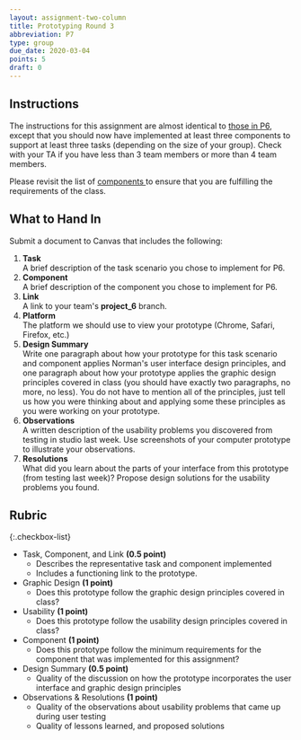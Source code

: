 ```yaml
---
layout: assignment-two-column
title: Prototyping Round 3
abbreviation: P7
type: group
due_date: 2020-03-04
points: 5
draft: 0
---
```


## Instructions
The instructions for this assignment are almost identical to [those in P6](p6), except that you should now have implemented at least three components to support at least three tasks (depending on the size of your group). Check with your TA if you have less than 3 team members or more than 4 team members.

Please revisit the list of <a href="components" class="pj">components <i class="fas fa-link"></i></a> to ensure that you are fulfilling the requirements of the class.

## What to Hand In
Submit a document to Canvas that includes the following:

1. **Task**<br> A brief description of the task scenario you chose to implement for P6.
2. **Component**<br> A brief description of the component you chose to implement for P6.
3. **Link**<br>A link to your team's **project_6** branch. 
4. **Platform**<br>The platform we should use to view your prototype (Chrome, Safari, Firefox, etc.)
5. **Design Summary**<br>Write one paragraph about how your prototype for this task scenario and component applies Norman's user interface design principles, and one paragraph about how your prototype applies the graphic design principles covered in class (you should have exactly two paragraphs, no more, no less). You do not have to mention all of the principles, just tell us how you were thinking about and applying some these principles as you were working on your prototype.
6. **Observations**<br>A written description of the usability problems you discovered from testing in studio last week. Use screenshots of your computer prototype to illustrate your observations.
7. **Resolutions**<br>What did you learn about the parts of your interface from this prototype (from testing last week)? Propose design solutions for the usability problems you found.

## Rubric

{:.checkbox-list}
* Task, Component, and Link **(0.5 point)**
   * Describes the representative task and component implemented
   * Includes a functioning link to the prototype.
* Graphic Design **(1 point)**
   * Does this prototype follow the graphic design principles covered in class?
* Usability **(1 point)**
   * Does this prototype follow the usability design principles covered in class?
* Component **(1 point)**
   * Does this prototype follow the minimum requirements for the component that was implemented for this assignment?
* Design Summary **(0.5 point)**
   * Quality of the discussion on how the prototype incorporates the user interface and graphic design principles
* Observations & Resolutions **(1 point)**
   * Quality of the observations about usability problems that came up during user testing
   * Quality of lessons learned, and proposed solutions